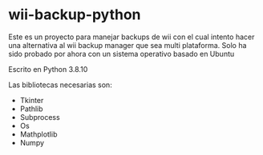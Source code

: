# wii-backup-python
Este es un proyecto para manejar backups de wii con el cual intento hacer una alternativa al wii backup manager que sea multi plataforma.
Solo ha sido probado por ahora con un sistema operativo basado en Ubuntu

Escrito en Python 3.8.10

Las bibliotecas necesarias son:
- Tkinter
- Pathlib
- Subprocess
- Os
- Mathplotlib
- Numpy
